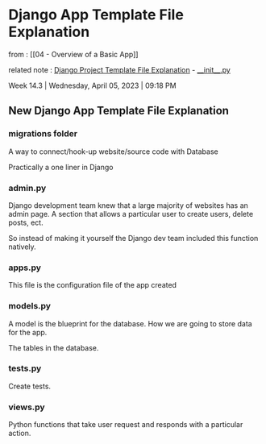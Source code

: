 # Django App Template File Explanation

from : [[04 - Overview of a Basic App]]

related note : [Django Project Template File Explanation](Django%20Project%20Template%20File%20Explanation.md) - [\_\_init\_\_.py](__init__.py.md)

Week 14.3 | Wednesday, April 05, 2023 | 09:18 PM

## New Django App Template File Explanation

### migrations folder

A way to connect/hook-up website/source code with Database

Practically a one liner in Django

### admin.py

Django development team knew that a large majority of websites has an admin page.
A section that allows a particular user to create users, delete posts, ect.

So instead of making it yourself the Django dev team included this function natively.

### apps.py

This file is the configuration file of the app created

### models.py

A model is the blueprint for the database.
How we are going to store data for the app.

The tables in the database.

### tests.py

Create tests.

### views.py

Python functions that take user request and responds with a particular action.
